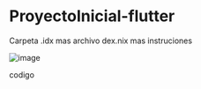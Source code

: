 # ProyectoInicial-flutter
Carpeta .idx mas archivo dex.nix mas instruciones


![image](https://github.com/user-attachments/assets/95ec30d6-fef2-437a-afe6-9cfd050ec040)

codigo
